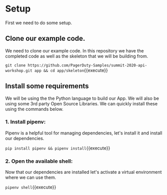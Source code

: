 # Setup

First we need to do some setup.

## Clone our example code.

We need to clone our example code. In this repository we have the completed code as well as the skeleton that we will be building from.

`git clone https://github.com/PagerDuty-Samples/summit-2020-api-workshop.git app && cd app/skeleton`{{execute}}

## Install some requirements

We will be using the the Python language to build our App. We will also be using some 3rd party Open Source Libraries. We can quickly install these using the commands below.

### 1. Install pipenv:

Pipenv is a helpful tool for managing dependencies, let's install it and install our dependencies.

`pip install pipenv && pipenv install`{{execute}}

### 2. Open the available shell:

Now that our dependencies are installed let's activate a virtual environment where we can use them.

`pipenv shell`{{execute}}
